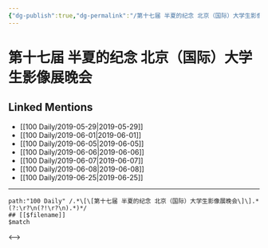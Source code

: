 ```yaml
---
{"dg-publish":true,"dg-permalink":"/第十七届 半夏的纪念 北京（国际）大学生影像展晚会","permalink":"/第十七届 半夏的纪念 北京（国际）大学生影像展晚会/","created":"2023-03-23T22:00:46.203+08:00","updated":"2023-03-23T22:00:47.213+08:00"}
---
```


# 第十七届 半夏的纪念 北京（国际）大学生影像展晚会

## Linked Mentions
- [[100 Daily/2019-05-29\|2019-05-29]]
- [[100 Daily/2019-06-01\|2019-06-01]]
- [[100 Daily/2019-06-05\|2019-06-05]]
- [[100 Daily/2019-06-06\|2019-06-06]]
- [[100 Daily/2019-06-07\|2019-06-07]]
- [[100 Daily/2019-06-08\|2019-06-08]]
- [[100 Daily/2019-06-25\|2019-06-25]]


---

```expander
path:"100 Daily" /.*\[\[第十七届 半夏的纪念 北京（国际）大学生影像展晚会\]\].*(?:\r?\n(?!\r?\n).*)*/
## [[$filename]]
$match
```

<-->